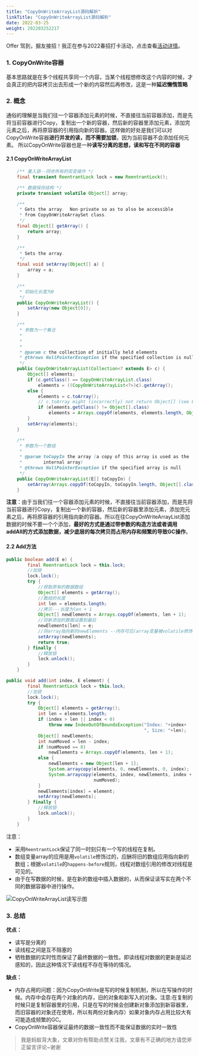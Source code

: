 ```yaml
---
title: "CopyOnWriteArrayList源码解析"
linkTitle: "CopyOnWriteArrayList源码解析"
date: 2022-03-25
weight: 202203252217
---
```

Offer 驾到，掘友接招！我正在参与2022春招打卡活动，点击查看[活动详情](https://juejin.cn/post/7069661622012215309/)。

### 1. CopyOnWrite容器

基本思路就是在多个线程共享同一个内容，当某个线程想修改这个内容的时候，才会真正的把内容拷贝出去形成一个新的内容然后再修改，这是一种**延迟懒惰策略**

### 2. 概念

通俗的理解是当我们往一个容器添加元素的时候，不直接往当前容器添加，而是先将当前容器进行Copy，复制出一个新的容器，然后新的容器里添加元素，添加完元素之后，再将原容器的引用指向新的容器。这样做的好处是我们可以对CopyOnWrite容器**进行并发的读，而不需要加锁**，因为当前容器不会添加任何元素。
 所以CopyOnWrite容器也是一种**读写分离的思想，读和写在不同的容器**

#### 2.1 CopyOnWriteArrayList

```java
    /** 重入锁--同步所有的突变操作 */
    final transient ReentrantLock lock = new ReentrantLock();

    /** 数据保存结构 */
    private transient volatile Object[] array;

    /**
     * Gets the array.  Non-private so as to also be accessible
     * from CopyOnWriteArraySet class.
     */
    final Object[] getArray() {
        return array;
    }

    /**
     * Sets the array.
     */
    final void setArray(Object[] a) {
        array = a;
    }

    /**
     * 初始化长度为0
     */
    public CopyOnWriteArrayList() {
        setArray(new Object[0]);
    }

    /**
     * 参数为一个集合
     * 
     * 
     *
     * @param c the collection of initially held elements
     * @throws NullPointerException if the specified collection is null
     */
    public CopyOnWriteArrayList(Collection<? extends E> c) {
        Object[] elements;
        if (c.getClass() == CopyOnWriteArrayList.class)
            elements = ((CopyOnWriteArrayList<?>)c).getArray();
        else {
            elements = c.toArray();
            // c.toArray might (incorrectly) not return Object[] (see 6260652)
            if (elements.getClass() != Object[].class)
                elements = Arrays.copyOf(elements, elements.length, Object[].class);
        }
        setArray(elements);
    }

    /**
     * 参数为一个数组
     *
     * @param toCopyIn the array (a copy of this array is used as the
     *        internal array)
     * @throws NullPointerException if the specified array is null
     */
    public CopyOnWriteArrayList(E[] toCopyIn) {
        setArray(Arrays.copyOf(toCopyIn, toCopyIn.length, Object[].class));
    }
```

**注意**：由于当我们往一个容器添加元素的时候，不直接往当前容器添加，而是先将当前容器进行Copy，复制出一个新的容器，然后新的容器里添加元素，添加完元素之后，再将原容器的引用指向新的容器。所以在往CopyOnWriteArrayList添加数据的时候不要一个个添加，**最好的方式是通过带参数的构造方法或者调用addAll的方式添加数据，减少底层的每次拷贝而占用内存和频繁的导致GC操作**。

#### 2.2 Add方法

```java
public boolean add(E e) {
        final ReentrantLock lock = this.lock;
    	//加锁
        lock.lock();
        try {
            //获取原有的数据数组
            Object[] elements = getArray();
            //数组的长度
            int len = elements.length;
            //拷贝---长度为len + 1
            Object[] newElements = Arrays.copyOf(elements, len + 1);
            //将新添加的数据设置到最后
            newElements[len] = e;
            //将array指向新的newElements --内存可见(array变量被volatile修饰)
            setArray(newElements);
            return true;
        } finally {
            //释放锁
            lock.unlock();
        }
    }    

public void add(int index, E element) {
        final ReentrantLock lock = this.lock;
        //加锁
        lock.lock();
        try {
            Object[] elements = getArray();
            int len = elements.length;
            if (index > len || index < 0)
                throw new IndexOutOfBoundsException("Index: "+index+
                                                    ", Size: "+len);
            Object[] newElements;
            int numMoved = len - index;
            if (numMoved == 0)
                newElements = Arrays.copyOf(elements, len + 1);
            else {
                newElements = new Object[len + 1];
                System.arraycopy(elements, 0, newElements, 0, index);
                System.arraycopy(elements, index, newElements, index + 1,
                                 numMoved);
            }
            newElements[index] = element;
            setArray(newElements);
        } finally {
            //释放锁
            lock.unlock();
        }
    }
```

注意：

- 采用`ReentrantLock`保证了同一时刻只有一个写的线程在复制。
- 数组变量array的应用是用`volatile`修饰过的，应酬将旧的数组应用指向新的数组；根据`volatile`的`happens-before`规则，线程对数组引用的修改对线程是可见的。
- 由于在写数据的时候，是在新的数组中插入数据的，从而保证读写实在两个不同的数据容器中进行操作。

![CopyOnWriteArrayList读写示图](https://raw.githubusercontent.com/mxsm/picture/main/java/collection/CopyOnWriteArrayList%E8%AF%BB%E5%86%99%E7%A4%BA%E5%9B%BE.png)

### 3. 总结

**优点：**

- 读写是分离的
- 读线程之间是互不阻塞的
- 牺牲数据的实时性而保证了最终数据的一致性。即读线程对数据的更新是延迟感知的，因此这种情况下读线程不存在等待的情况。

**缺点：**

- 内存占用的问题：因为CopyOnWrite是写的时候复制机制，所以在写操作的时候。内存中会存在两个对象的内存，旧的对象和新写入的对象。注意:在复制的时候只是复制容器里的引用，只是在写的时候会创建新对象添加到新容器里，而旧容器的对象还在使用，所以有两份对象内存）如果对象内存占用比较大有可能造成频繁的GC。
- CopyOnWrite容器保证最终的数据一致性而不能保证数据的实时一致性

> 我是蚂蚁背大象，文章对你有帮助点赞关注我，文章有不正确的地方请您斧正留言评论~谢谢
